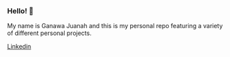 ### Hello! 👋

My name is Ganawa Juanah and this is my personal repo featuring a variety of different personal projects.

[Linkedin](https://www.linkedin.com/in/ganawaj/)
